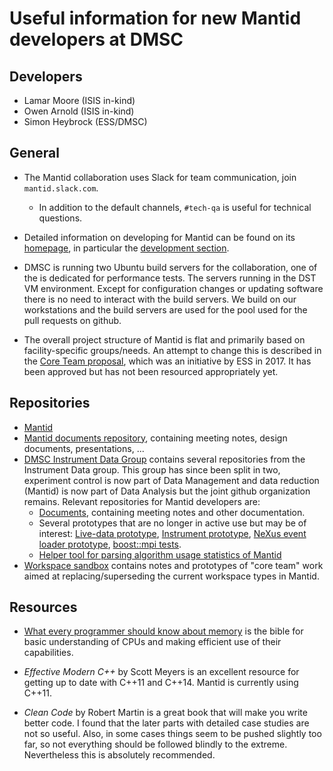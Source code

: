 # Useful information for new Mantid developers at DMSC

## Developers

- Lamar Moore (ISIS in-kind)
- Owen Arnold (ISIS in-kind)
- Simon Heybrock (ESS/DMSC)

## General

- The Mantid collaboration uses Slack for team communication, join `mantid.slack.com`.
  - In addition to the default channels, `#tech-qa` is useful for technical questions.

- Detailed information on developing for Mantid can be found on its [homepage](http://www.mantidproject.org/Main_Page), in particular the [development section](http://www.mantidproject.org/Category:Development).

- DMSC is running two Ubuntu build servers for the collaboration, one of the is dedicated for performance tests.
  The servers running in the DST VM environment.
  Except for configuration changes or updating software there is no need to interact with the build servers.
  We build on our workstations and the build servers are used for the pool used for the pull requests on github.

- The overall project structure of Mantid is flat and primarily based on facility-specific groups/needs.
  An attempt to change this is described in the [Core Team proposal](https://github.com/mantidproject/documents/blob/master/Project-Management/PMB/Mantid%20core%20team%20proposal.docx), which was an initiative by ESS in 2017.
  It has been approved but has not been resourced appropriately yet.

## Repositories

- [Mantid](https://github.com/mantidproject/mantid)
- [Mantid documents repository](https://github.com/mantidproject/documents), containing meeting notes, design documents, presentations, ...
- [DMSC Instrument Data Group](https://github.com/DMSC-Instrument-Data) contains several repositories from the Instrument Data group.
  This group has since been split in two, experiment control is now part of Data Management and data reduction (Mantid) is now part of Data Analysis but the joint github organization remains.
  Relevant repositories for Mantid developers are:
  - [Documents](https://github.com/DMSC-Instrument-Data/documents), containing meeting notes and other documentation.
  - Several prototypes that are no longer in active use but may be of interest: [Live-data prototype](https://github.com/DMSC-Instrument-Data/live-data-prototype), [Instrument prototype](https://github.com/DMSC-Instrument-Data/instrument-prototype), [NeXus event loader prototype](https://github.com/DMSC-Instrument-Data/nexus-sandbox), [boost::mpi tests](https://github.com/DMSC-Instrument-Data/boost-mpi-sandbox).
  - [Helper tool for parsing algorithm usage statistics of Mantid](https://github.com/DMSC-Instrument-Data/mantid-algorithm-usage)
- [Workspace sandbox](https://github.com/mantidproject/workspace-sandbox) contains notes and prototypes of "core team" work aimed at replacing/superseding the current workspace types in Mantid.

## Resources

- [What every programmer should know about memory](https://www.google.com/url?sa=t&rct=j&q=&esrc=s&source=web&cd=2&cad=rja&uact=8&ved=0ahUKEwjn2cX1jcPaAhUQKlAKHSIpAGUQFggyMAE&url=https%3A%2F%2Fpeople.freebsd.org%2F~lstewart%2Farticles%2Fcpumemory.pdf&usg=AOvVaw3VY2lnCBaI-B57Dric65cb) is the bible for basic understanding of CPUs and making efficient use of their capabilities.

- *Effective Modern C++* by Scott Meyers is an excellent resource for getting up to date with C++11 and C++14.
  Mantid is currently using C++11.

- *Clean Code* by Robert Martin is a great book that will make you write better code.
  I found that the later parts with detailed case studies are not so useful.
  Also, in some cases things seem to be pushed slightly too far, so not everything should be followed blindly to the extreme.
  Nevertheless this is absolutely recommended.
